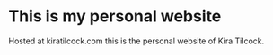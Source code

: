 # This is my personal website
Hosted at kiratilcock.com this is the personal website of Kira Tilcock.
